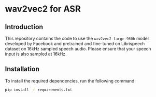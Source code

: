 # wav2vec2 for ASR

## Introduction

This repository contains the code to use the `wav2vec2-large-960h` model developed by Facebook and pretrained and fine-tuned on Librispeech dataset on 16kHz sampled speech audio. Please ensure that your speech input is also sampled at 16kHz.

## Installation

To install the required dependencies, run the following command:

```bash
pip install -r requirements.txt
```
